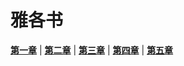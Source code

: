 # 雅各书
 **[第一章](圣经/圣经(吕振中译本)/lzz/660/001.md)** |
 **[第二章](圣经/圣经(吕振中译本)/lzz/660/002.md)** |
 **[第三章](圣经/圣经(吕振中译本)/lzz/660/003.md)** |
 **[第四章](圣经/圣经(吕振中译本)/lzz/660/004.md)** |
 **[第五章](圣经/圣经(吕振中译本)/lzz/660/005.md)**
